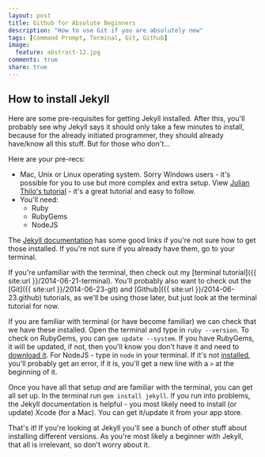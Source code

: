 ```yaml
---
layout: post
title: Github for Absolute Beginners
description: "How to use Git if you are absolutely new"
tags: [Command Prompt, Terminal, Git, Github]
image:
  feature: abstract-12.jpg
comments: true
share: true
---
```


## How to install Jekyll

Here are some pre-requisites for getting Jekyll installed. After this, you'll probably see why Jekyll says it should only take a few minutes to install, because for the already initiated programmer, they should already have/know all this stuff. But for those who don't...

Here are your pre-recs:

* Mac, Unix or Linux operating system. Sorry Windows users - it's possible for you to use but more complex and extra setup. View [Julian Thilo's tutorial](http://jekyll-windows.juthilo.com/) - it's a great tutorial and easy to follow.
* You'll need:
	* Ruby
	* RubyGems
	* NodeJS
	
The [Jekyll documentation](http://jekyllrb.com/docs/installation/) has some good links if you're not sure how to get those installed. If you're not sure if you already have them, go to your terminal.

If you're unfamiliar with the terminal, then check out my [terminal tutorial]({{ site:url }}/2014-06-21-terminal). You'll probably also want to check out the [Git]({{ site:url }}/2014-06-23-git) and [Github]({{ site:url }}/2014-06-23.github) tutorials, as we'll be using those later, but just look at the terminal tutorial for now.

If you are familiar with terminal (or have become familiar) we can check that we have these installed. Open the terminal and type in `ruby --version`. To check on RubyGems, you can `gem update --system`. If you have RubyGems, it will be updated, if not, then you'll know you don't have it and need to [download it](http://rubygems.org/pages/download). For NodeJS - type in `node` in your terminal. If it's not [installed](http://nodejs.org/), you'll probably get an error, if it is, you'll get a new line with a `>` at the beginning of it. 

Once you have all that setup *and* are familiar with the terminal, you can get all set up. In the terminal run `gem install jekyll`. If you run into problems, the Jekyll documentation is helpful - you most likely need to install (or update) Xcode (for a Mac). You can get it/update it from your app store.

That's it! If you're looking at Jekyll you'll see a bunch of other stuff about installing different versions. As you're most likely a beginner with Jekyll, that all is irrelevant, so don't worry about it. 

 